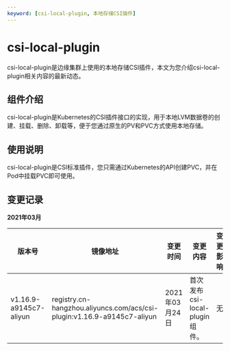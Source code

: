 ```yaml
---
keyword: [csi-local-plugin, 本地存储CSI插件]
---
```


# csi-local-plugin

csi-local-plugin是边缘集群上使用的本地存储CSI插件，本文为您介绍csi-local-plugin相关内容的最新动态。

## 组件介绍

csi-local-plugin是Kubernetes的CSI插件接口的实现，用于本地LVM数据卷的创建、挂载、删除、卸载等，便于您通过原生的PV和PVC方式使用本地存储。

## 使用说明

csi-local-plugin是CSI标准插件，您只需通过Kubernetes的API创建PVC，并在Pod中挂载PVC即可使用。

## 变更记录

**2021年03月**

|版本号|镜像地址|变更时间|变更内容|变更影响|
|---|----|----|----|----|
|v1.16.9-a9145c7-aliyun|registry.cn-hangzhou.aliyuncs.com/acs/csi-plugin:v1.16.9-a9145c7-aliyun|2021年03月24日|首次发布csi-local-plugin组件。|无|

